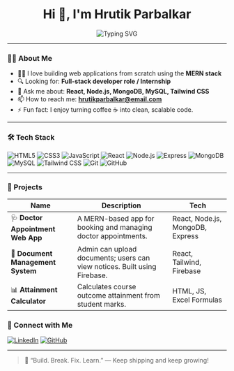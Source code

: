<h1 align="center">Hi 👋, I'm Hrutik Parbalkar</h1>

<p align="center">
  <img src="https://readme-typing-svg.demolab.com?font=Fira+Code&weight=500&size=22&pause=1000&color=000000&width=435&lines=Full+Stack+Developer;MERN+Stack+Specialist;JavaScript+%7C+React+%7C+Node.js;MongoDB+%7C+MySQL;Clean+Code+%7C+Problem+Solver" alt="Typing SVG" />
</p>

---

### 🧑‍💻 About Me

- 👨‍💻 I love building web applications from scratch using the **MERN stack**
- 🔍 Looking for: **Full-stack developer role / Internship**
- 💬 Ask me about: **React, Node.js, MongoDB, MySQL, Tailwind CSS**
- 📫 How to reach me: **hrutikparbalkar@email.com**
- ⚡ Fun fact: I enjoy turning coffee ☕ into clean, scalable code.

---

### 🛠️ Tech Stack

![HTML5](https://img.shields.io/badge/-HTML5-E34F26?style=flat&logo=html5&logoColor=white)
![CSS3](https://img.shields.io/badge/-CSS3-1572B6?style=flat&logo=css3)
![JavaScript](https://img.shields.io/badge/-JavaScript-F7DF1E?style=flat&logo=javascript&logoColor=black)
![React](https://img.shields.io/badge/-React-61DAFB?style=flat&logo=react)
![Node.js](https://img.shields.io/badge/-Node.js-339933?style=flat&logo=node.js&logoColor=white)
![Express](https://img.shields.io/badge/-Express-000000?style=flat&logo=express&logoColor=white)
![MongoDB](https://img.shields.io/badge/-MongoDB-47A248?style=flat&logo=mongodb&logoColor=white)
![MySQL](https://img.shields.io/badge/-MySQL-00758F?style=flat&logo=mysql&logoColor=white)
![Tailwind CSS](https://img.shields.io/badge/-TailwindCSS-38B2AC?style=flat&logo=tailwind-css)
![Git](https://img.shields.io/badge/-Git-F05032?style=flat&logo=git&logoColor=white)
![GitHub](https://img.shields.io/badge/-GitHub-181717?style=flat&logo=github)

---

### 🚀 Projects

| Name | Description | Tech |
|------|-------------|------|
| 🩺 **Doctor Appointment Web App** | A MERN-based app for booking and managing doctor appointments. | React, Node.js, MongoDB, Express |
| 📂 **Document Management System** | Admin can upload documents; users can view notices. Built using Firebase. | React, Tailwind, Firebase |
| 📊 **Attainment Calculator** | Calculates course outcome attainment from student marks. | HTML, JS, Excel Formulas |

### 🔗 Connect with Me

[![LinkedIn](https://img.shields.io/badge/-LinkedIn-0077B5?style=flat&logo=linkedin&logoColor=white)](https://linkedin.com/in/your-link)
[![GitHub](https://img.shields.io/badge/-GitHub-181717?style=flat&logo=github&logoColor=white)](https://github.com/hrutik)

---

> 🚀 “Build. Break. Fix. Learn.” — Keep shipping and keep growing!
